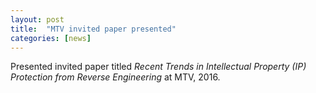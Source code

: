 ```yaml
---
layout: post
title:  "MTV invited paper presented"
categories: [news]
---
```

Presented invited paper titled _Recent Trends in Intellectual Property (IP) Protection from Reverse Engineering_ at MTV, 2016.
